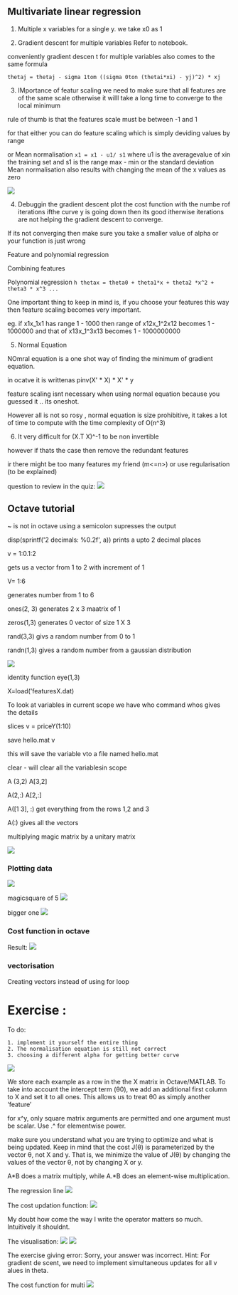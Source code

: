 ## Multivariate  linear regression

1. Multiple x variables for a single y.
we take x0 as 1

2. Gradient descent for multiple variables
Refer to notebook.

conveniently gradient descen t for multiple variables also comes to the same formula

`thetaj = thetaj - sigma 1tom ((sigma 0ton (thetai*xi) - yj)^2) * xj`


3. IMportance of featur scaling we need to make sure that all features are of the same scale otherwise it willl take a long time to converge to the local minimum

rule of thumb is that the features scale must be between -1 and 1

for that either you can  do feature scaling which is simply deviding values by range

or Mean normalisation 
`x1 = x1 - u1/ s1`
where u1 is the averagevalue of xin the training set
and s1 is the range max - min or the standard deviation
 Mean normalisation also results with changing the mean of the x values as zero

 ![](feature_scaling.png)


4. Debuggin the gradient descent 
plot the cost function with the numbe rof iterations
ifthe curve y is going down then its good itherwise iterations are not helping the gradient descent to converge.

If its not converging then make sure you take a smaller value of alpha or your function is just wrong

Feature and polynomial regression

Combining features 

Polynomial regression
`h thetax = theta0 + theta1*x + theta2 *x^2 + theta3 * x^3 ...`

One important thing to keep in mind is, if you choose your features this way then feature scaling becomes very important.

eg. if x1x_1x1​ has range 1 - 1000 then range of x12x_1^2x12​ becomes 1 - 1000000 and that of x13x_1^3x13​ becomes 1 - 1000000000

5. Normal Equation

NOmral equation is a one shot way  of finding the minimum of gradient equation.

in ocatve it is writtenas pinv(X' * X) * X' * y

feature scaling isnt necessary when using normal equation
because you guessed it .. its oneshot.

However all is not so rosy , normal equation is size prohibitive, it takes a lot of time to compute with the  time complexity of O(n^3)

6. It very difficult for (X.T X)^-1 to be non invertible

however if thats the case then remove the redundant features

ir there might be too many features my friend (m<=n>)
or use regularisation (to be explained)

question to review in the quiz:
![](question_linear_regression.png)

## Octave tutorial

~ is not in octave
using  a semicolon supresses the output

disp(sprintf('2 decimals: %0.2f', a))
prints a upto 2 decimal places

v = 1:0.1:2 

gets us a vector from 1 to 2 with increment of 1

V= 1:6 

generates number from 1 to 6

ones(2, 3)
generates 2 x 3 maatrix of 1

zeros(1,3)
generates 0 vector of size 1 X 3

rand(3,3)
givs a random number from 0 to 1

randn(1,3) 
gives a random number from a gaussian distribution

![](histogram_over_gaussian.png)

identity function
eye(1,3)

X=load('featuresX.dat)

To look at variables in current scope we have 
who command
whos gives the details

slices
v = priceY(1:10)

save hello.mat v

this will save the variable vto a file named hello.mat

clear - will clear all the variablesin scope

A (3,2)
A[3,2]

A(2,:)
A[2,:]

A([1 3],  :)
get everything from the rows 1,2 and 3

A(:)
gives all the vectors

multiplying magic matrix by a unitary matrix

![](mul_magic.png)

### Plotting data
![](myPlot.png)

magicsquare of 5
![](untitled.gif)

bigger one
![](wave15.png)

### Cost function in octave
Result:
![](cost_function_octave.png)

### vectorisation 

Creating vectors instead of using for loop

# Exercise :

To do:

    1. implement it yourself the entire thing
    2. The normalisation equation is still not correct
    3. choosing a different alpha for getting better curve

![](ex1_plot.png)

We store each example as a row in the the X
matrix in Octave/MATLAB. To take into account the intercept term (θ0),
we add an additional first column to X and set it to all ones. This allows
us to treat θ0 as simply another ‘feature’

for x^y, only square matrix arguments are permitted
 and one argument must be scalar.  Use .^ for elementwise
power.

make sure you understand what you are trying to optimize and what is being updated. Keep in mind that the cost J(θ) is parameterized by the vector θ, not X and y. That is, we minimize the value of J(θ)
by changing the values of the vector θ, not by changing X or y.

A*B does a matrix
multiply, while A.*B does an element-wise multiplication.


The regression line
![](ex1_regression_line.png)

The cost updation function:
![](cost_updation.png)

My doubt how come the way I write the operator matters so much. Intuitively it shouldnt.

The visualisation:
![](cost_visualisation_ex1.png)
![](contour_ex1.png)

The exercise giving error:
 Sorry, your answer was incorrect. Hint: For gradient de
scent, we need to implement simultaneous updates for all v
alues in theta.


The cost function for multi
![](cost_function_multi.png)

